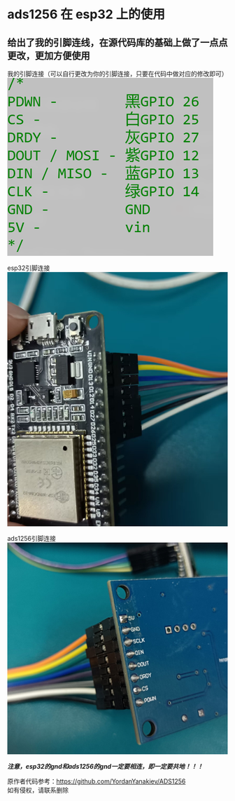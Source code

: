 # ads1256 在 esp32 上的使用  

## 给出了我的引脚连线，在源代码库的基础上做了一点点更改，更加方便使用  

我的引脚连接（可以自行更改为你的引脚连接，只要在代码中做对应的修改即可）
![引脚连接](pin.png)

esp32引脚连接
![esp32](esp32.jpg 'esp32')

ads1256引脚连接
![ads1256](ads1256.jpg 'ads1256')

***注意，esp32的gnd和ads1256的gnd一定要相连，即一定要共地！！！***  

原作者代码参考：<https://github.com/YordanYanakiev/ADS1256>  
如有侵权，请联系删除
